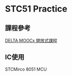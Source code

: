 # STC51 Practice

## 課程參考
[DELTA MOOCx 開放式課程](https://univ.deltamoocx.net/)

## IC使用
STCMirco 8051 MCU